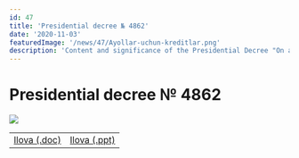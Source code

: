 ```yaml
---
id: 47
title: 'Presidential decree № 4862'
date: '2020-11-03'
featuredImage: '/news/47/Ayollar-uchun-kreditlar.png'
description: 'Content and significance of the Presidential Decree "On additional measures to improve the system of involvement of the population in entrepreneurship and the development of entrepreneurship"'
---
```


# Presidential decree № 4862

![](/news/47/Ayollar-uchun-kreditlar.png)

|                                                                             |                                                                 |
| --------------------------------------------------------------------------- | --------------------------------------------------------------- |
| <a href="/news/47/yoshlar-va-ayollar.docx" target="_blank">Ilova (.doc)</a> | <a href="/news/47/pf-4862.ppt" target="_blank">Ilova (.ppt)</a> |
